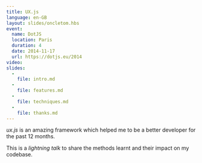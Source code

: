 ```yaml
---
title: UX.js
language: en-GB
layout: slides/oncletom.hbs
event:
  name: DotJS
  location: Paris
  duration: 4
  date: 2014-11-17
  url: https://dotjs.eu/2014
video:
slides:
  -
    file: intro.md
  -
    file: features.md
  -
    file: techniques.md
  -
    file: thanks.md
---
```


*ux.js* is an amazing framework which helped me to be a better developer for the past 12 months.

This is a *lightning talk* to share the methods learnt and their impact on my codebase.
